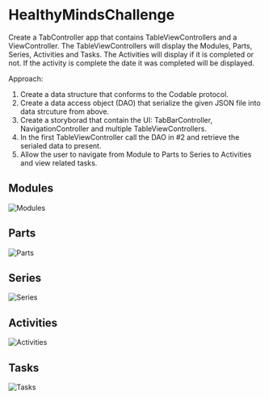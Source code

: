 # HealthyMindsChallenge
Create a TabController app that contains TableViewControllers and a ViewController. The TableViewControllers will display the Modules, Parts, Series, Activities and Tasks. The Activities will display if it is completed or not. If the activity is complete the date it was completed will be displayed.  

Approach:  
1. Create a data structure that conforms to the Codable protocol.
2. Create a data access object (DAO) that serialize the given JSON file into data strcuture from above.
3. Create a storyborad that contain the UI: TabBarController, NavigationController and multiple TableViewControllers.
4. In the first TableViewController call the DAO in #2 and retrieve the serialed data to present.
5. Allow the user to navigate from Module to Parts to Series to Activities and view related tasks.

## Modules
![Modules](https://github.com/calkinsc3/HealthyMindsChallenge/blob/master/HealthyMindsChallenge/HealthyMindsChallenge/Modules.png)

## Parts
![Parts](https://github.com/calkinsc3/HealthyMindsChallenge/blob/master/HealthyMindsChallenge/HealthyMindsChallenge/Parts.png)

## Series
![Series](https://github.com/calkinsc3/HealthyMindsChallenge/blob/master/HealthyMindsChallenge/HealthyMindsChallenge/Series.png)

## Activities
![Activities](https://github.com/calkinsc3/HealthyMindsChallenge/blob/master/HealthyMindsChallenge/HealthyMindsChallenge/Activities.png)

## Tasks
![Tasks](https://github.com/calkinsc3/HealthyMindsChallenge/blob/master/HealthyMindsChallenge/HealthyMindsChallenge/Tasks.png)
